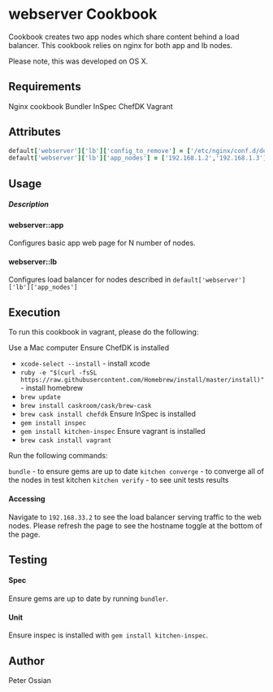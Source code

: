 webserver Cookbook
==================
Cookbook creates two app nodes which share content behind a load balancer. This cookbook relies on nginx for both app and lb nodes.

Please note, this was developed on OS X.

Requirements
------------
Nginx cookbook
Bundler
InSpec
ChefDK
Vagrant

Attributes
----------
```ruby
default['webserver']['lb']['config_to_remove'] = ['/etc/nginx/conf.d/default.conf', '/etc/nginx/sites-enabled/000-default']
default['webserver']['lb']['app_nodes'] = ['192.168.1.2','192.168.1.3']
```

Usage
-----
##### Description
#### webserver::app
Configures basic app web page for N number of nodes.
#### webserver::lb
Configures load balancer for nodes described in `default['webserver']['lb']['app_nodes']`

Execution
-----
To run this cookbook in vagrant, please do the following:

Use a Mac computer
Ensure ChefDK is installed
 * `xcode-select --install` - install xcode
 * `ruby -e "$(curl -fsSL https://raw.githubusercontent.com/Homebrew/install/master/install)"` - install homebrew
 * `brew update`
 * `brew install caskroom/cask/brew-cask`
 * `brew cask install chefdk`
Ensure InSpec is installed
 * `gem install inspec`
 * `gem install kitchen-inspec`
Ensure vagrant is installed
 * `brew cask install vagrant`

Run the following commands:

`bundle` - to ensure gems are up to date
`kitchen converge` - to converge all of the nodes in test kitchen
`kitchen verify` - to see unit tests results

#### Accessing

Navigate to `192.168.33.2` to see the load balancer serving traffic to the web nodes. Please refresh the page to see the hostname toggle at the bottom of the page.

Testing
-----
#### Spec
Ensure gems are up to date by running `bundler`.

#### Unit
Ensure inspec is installed with `gem install kitchen-inspec`.

Author
-------------------
Peter Ossian

